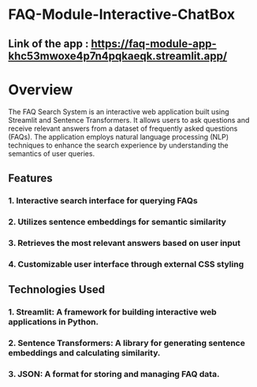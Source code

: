 #                                 FAQ-Module-Interactive-ChatBox

## Link of the app : https://faq-module-app-khc53mwoxe4p7n4pqkaeqk.streamlit.app/

# Overview
The FAQ Search System is an interactive web application built using Streamlit and Sentence Transformers. It allows users to ask questions and receive relevant answers from a dataset of frequently asked questions (FAQs). The application employs natural language processing (NLP) techniques to enhance the search experience by understanding the semantics of user queries.

## Features
### 1. Interactive search interface for querying FAQs
### 2. Utilizes sentence embeddings for semantic similarity
### 3. Retrieves the most relevant answers based on user input
### 4. Customizable user interface through external CSS styling

## Technologies Used
### 1. Streamlit: A framework for building interactive web applications in Python.
### 2. Sentence Transformers: A library for generating sentence embeddings and calculating similarity.
### 3. JSON: A format for storing and managing FAQ data.
